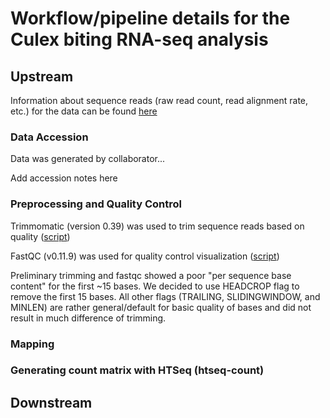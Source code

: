 # Workflow/pipeline details for the Culex biting RNA-seq analysis

## Upstream 
Information about sequence reads (raw read count, read alignment rate, etc.) for the data can be found [here](https://docs.google.com/spreadsheets/d/1y15EVJ7VUNeKWtLNaBUMJ1zZaR_LLv7YgWeYWtGrIpI/edit?usp=sharing)

### Data Accession
Data was generated by collaborator...

Add accession notes here

### Preprocessing and Quality Control

Trimmomatic (version 0.39) was used to trim sequence reads based on quality ([script](https://github.com/srmarzec/Culex_Biting_RNAseq/blob/main/Upstream/trim.sh))

FastQC (v0.11.9) was used for quality control visualization ([script](https://github.com/srmarzec/Culex_Biting_RNAseq/blob/main/Upstream/fastqc.sh))

Preliminary trimming and fastqc showed a poor "per sequence base content" for the first ~15 bases. We decided to use HEADCROP flag to remove the first 15 bases. All other flags (TRAILING, SLIDINGWINDOW, and MINLEN) are rather general/default for basic quality of bases and did not result in much difference of trimming.

### Mapping

### Generating count matrix with HTSeq (htseq-count)

## Downstream

